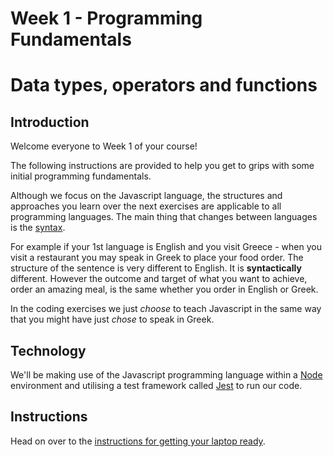 # Week 1 - Programming Fundamentals 

# Data types, operators and functions

## Introduction

Welcome everyone to Week 1 of your course!

The following instructions are provided to help you get to grips with some initial programming fundamentals.

Although we focus on the Javascript language, the structures and approaches you learn over the next exercises are applicable to all programming languages. The main thing that changes between languages is the [syntax](https://en.wikipedia.org/wiki/Syntax).

For example if your 1st language is English and you visit Greece - when you visit a restaurant you may speak in Greek to place your food order. The structure of the sentence is very different to English. It is **syntactically** different. However the outcome and target of what you want to achieve, order an amazing meal, is the same whether you order in English or Greek.

In the coding exercises we just _choose_ to teach Javascript in the same way that you might have just _chose_ to speak in Greek.

## Technology

We'll be making use of the Javascript programming language within a [Node](https://nodejs.org/en/) environment and utilising a test framework called [Jest]( https://jestjs.io/en/) to run our code.

## Instructions

Head on over to the [instructions for getting your laptop ready](./docs/PRE-REQUISITES.md).


